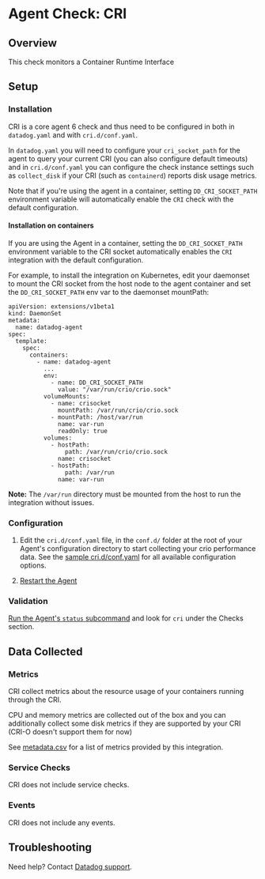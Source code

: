 # Agent Check: CRI

## Overview

This check monitors a Container Runtime Interface

## Setup

### Installation

CRI is a core agent 6 check and thus need to be configured in both in `datadog.yaml` and with `cri.d/conf.yaml`.

In `datadog.yaml` you will need to configure your `cri_socket_path` for the agent to query your current CRI (you can also configure default timeouts) and in `cri.d/conf.yaml` you can configure the check instance settings such as `collect_disk` if your CRI (such as `containerd`) reports disk usage metrics.

Note that if you're using the agent in a container, setting `DD_CRI_SOCKET_PATH` environment variable will automatically enable the `CRI` check with the default configuration.

#### Installation on containers

If you are using the Agent in a container, setting the `DD_CRI_SOCKET_PATH` environment variable to the CRI socket automatically enables the `CRI` integration with the default configuration.

For example, to install the integration on Kubernetes, edit your daemonset to mount the CRI socket from the host node to the agent container and set the `DD_CRI_SOCKET_PATH` env var to the daemonset mountPath:

```
apiVersion: extensions/v1beta1
kind: DaemonSet
metadata:
  name: datadog-agent
spec:
  template:
    spec:
      containers:
        - name: datadog-agent
          ...
          env:
            - name: DD_CRI_SOCKET_PATH
              value: "/var/run/crio/crio.sock"
          volumeMounts:
            - name: crisocket
              mountPath: /var/run/crio/crio.sock
            - mountPath: /host/var/run
              name: var-run
              readOnly: true
          volumes:
            - hostPath:
                path: /var/run/crio/crio.sock
              name: crisocket
            - hostPath:
                path: /var/run
              name: var-run
```

**Note:** The `/var/run` directory must be mounted from the host to run the integration without issues.

### Configuration

1. Edit the `cri.d/conf.yaml` file, in the `conf.d/` folder at the root of your
   Agent's configuration directory to start collecting your crio performance data.
   See the [sample cri.d/conf.yaml][1] for all available configuration options.

2. [Restart the Agent][2]

### Validation

[Run the Agent's `status` subcommand][3] and look for `cri` under the Checks section.

## Data Collected

### Metrics

CRI collect metrics about the resource usage of your containers running through the CRI.

CPU and memory metrics are collected out of the box and you can additionally collect some disk metrics
if they are supported by your CRI (CRI-O doesn't support them for now)

See [metadata.csv][4] for a list of metrics provided by this integration.

### Service Checks

CRI does not include service checks.

### Events

CRI does not include any events.

## Troubleshooting

Need help? Contact [Datadog support][5].

[1]: https://github.com/DataDog/datadog-agent/blob/master/cmd/agent/dist/conf.d/cri.d/conf.yaml.example
[2]: https://docs.datadoghq.com/agent/guide/agent-commands/#start-stop-and-restart-the-agent
[3]: https://docs.datadoghq.com/agent/guide/agent-commands/#start-stop-and-restart-the-agent
[4]: https://github.com/DataDog/integrations-core/blob/master/cri/metadata.csv
[5]: https://docs.datadoghq.com/help

